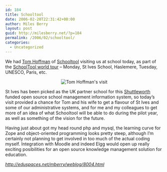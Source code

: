 ```yaml
---
id: 184
title: Schooltool
date: 2006-02-20T22:31:42+00:00
author: Miles Berry
layout: post
guid: http://milesberry.net/?p=184
permalink: /2006/02/schooltool/
categories:
  - Uncategorized
---
```

We had [Tom Hoffman](http://tuttlesvc.teacherhosting.com/wordpress/) of [Schooltool](http://www.schooltool.org/) visiting us at school today, as part of the [SchoolTool world tour](http://tuttlesvc.teacherhosting.com/wordpress/?p=58) &#8211; Monday, St Ives School, Haslemere, Tuesday, UNESCO, Paris, etc.<!--more-->

<p style="text-align: center">
  <img class="aligncenter" style="border: 0pt none" src="http://eduspaces.net/mberry/files/-1/3691/schooltool.jpg" border="0" alt="Tom Hoffman's visit" />
</p>

St Ives has been picked as the UK partner school for this [Shuttleworth](http://mscom.rabbithole.co.za/) funded open source school management information system, so today&#8217;s visit provided a chance for Tom and his wife to get a flavour of St Ives and some of our administrative systems, and for me and my colleagues to get more of an idea of what Schooltool will be able to do during the pilot year, as well as something of the vision for the future.

Having just about got my head round php and mysql, the learning curve for Zope and object-oriented programming looks pretty steep, although I&#8217;m certainly not planning to get involved in too much of the actual coding myself. Integration with Moodle and indeed Elgg would open up really exciting posibilities for an open source knowledge management solution for education.

_<http://eduspaces.net/mberry/weblog/8004.html>_